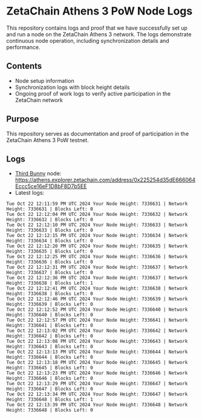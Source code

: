 # ZetaChain Athens 3 PoW Node Logs
This repository contains logs and proof that we have successfully set up and run a node on the ZetaChain Athens 3 network. The logs demonstrate continuous node operation, including synchronization details and performance.

## Contents
- Node setup information
- Synchronization logs with block height details
- Ongoing proof of work logs to verify active participation in the ZetaChain network

## Purpose
This repository serves as documentation and proof of participation in the ZetaChain Athens 3 PoW testnet.

## Logs

- [Third Bunny](https://thirdbunny.xyz/) node: https://athens.explorer.zetachain.com/address/0x225254d35dE666064Eccc5ce16eF1D8bF8D7b5EE
- Latest logs:
```
Tue Oct 22 12:11:59 PM UTC 2024 Your Node Height: 7336631 | Network Height: 7336631 | Blocks Left: 0
Tue Oct 22 12:12:04 PM UTC 2024 Your Node Height: 7336632 | Network Height: 7336632 | Blocks Left: 0
Tue Oct 22 12:12:10 PM UTC 2024 Your Node Height: 7336633 | Network Height: 7336633 | Blocks Left: 0
Tue Oct 22 12:12:15 PM UTC 2024 Your Node Height: 7336634 | Network Height: 7336634 | Blocks Left: 0
Tue Oct 22 12:12:20 PM UTC 2024 Your Node Height: 7336635 | Network Height: 7336635 | Blocks Left: 0
Tue Oct 22 12:12:25 PM UTC 2024 Your Node Height: 7336636 | Network Height: 7336636 | Blocks Left: 0
Tue Oct 22 12:12:31 PM UTC 2024 Your Node Height: 7336637 | Network Height: 7336637 | Blocks Left: 0
Tue Oct 22 12:12:36 PM UTC 2024 Your Node Height: 7336637 | Network Height: 7336638 | Blocks Left: 1
Tue Oct 22 12:12:41 PM UTC 2024 Your Node Height: 7336638 | Network Height: 7336638 | Blocks Left: 0
Tue Oct 22 12:12:46 PM UTC 2024 Your Node Height: 7336639 | Network Height: 7336639 | Blocks Left: 0
Tue Oct 22 12:12:52 PM UTC 2024 Your Node Height: 7336640 | Network Height: 7336640 | Blocks Left: 0
Tue Oct 22 12:12:57 PM UTC 2024 Your Node Height: 7336641 | Network Height: 7336641 | Blocks Left: 0
Tue Oct 22 12:13:02 PM UTC 2024 Your Node Height: 7336642 | Network Height: 7336642 | Blocks Left: 0
Tue Oct 22 12:13:08 PM UTC 2024 Your Node Height: 7336643 | Network Height: 7336643 | Blocks Left: 0
Tue Oct 22 12:13:13 PM UTC 2024 Your Node Height: 7336644 | Network Height: 7336644 | Blocks Left: 0
Tue Oct 22 12:13:18 PM UTC 2024 Your Node Height: 7336645 | Network Height: 7336645 | Blocks Left: 0
Tue Oct 22 12:13:23 PM UTC 2024 Your Node Height: 7336646 | Network Height: 7336646 | Blocks Left: 0
Tue Oct 22 12:13:29 PM UTC 2024 Your Node Height: 7336647 | Network Height: 7336647 | Blocks Left: 0
Tue Oct 22 12:13:34 PM UTC 2024 Your Node Height: 7336647 | Network Height: 7336648 | Blocks Left: 1
Tue Oct 22 12:13:39 PM UTC 2024 Your Node Height: 7336648 | Network Height: 7336648 | Blocks Left: 0
```
